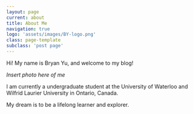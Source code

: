 ```yaml
---
layout: page
current: about
title: About Me
navigation: true
logo: 'assets/images/BY-logo.png'
class: page-template
subclass: 'post page'
---
```


Hi! My name is Bryan Yu, and welcome to my blog! 

*Insert photo here of me* 

I am currently a undergraduate student at the University of Waterloo and Wilfrid Laurier University in Ontario, Canada. 

My dream is to be a lifelong learner and explorer.
